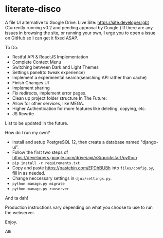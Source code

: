 # literate-disco
A file UI alternative to Google Drive.
Live Site: https://site.developer.lgbt
(Currently running v0.2 and pending approval by Google.)
If there are any issues in browsing the site, or running your own, I urge you to open a issue on GitHub so I can get it fixed ASAP.

To Do:
- Restful API & ReactJS Implementation
- Complete Context Menu
- Switching between Dark and Light Themes
- Settings panel(to tweak experience)
- Implement a experimental search(searching API rather than cache)
- Finish Changes UI
- Implement sharing
- Fix redirects, implement error pages.
- Clean up project folder structure
In The Future:
- Allow for other services, like MEGA.
- Higher Authentication for more features like deleting, copying, etc.
- JS Rewrite

List to be updated in the future.


How do I run my own?
- Install and setup PostgreSQL 12, then create a database named "django-ui".
- Follow the first two steps of https://developers.google.com/drive/api/v3/quickstart/python
- `pip install -r requirements.txt `
- Copy and paste https://pastebin.com/EPDhBUBh into `files/config.py`, fill in as needed. 
- Change neccessary settings in `djui/settings.py`.
- `python manage.py migrate`
- `python manage.py runserver`

And ta dah!

Production instructions vary depending on what you choose to use to run the webserver.

Enjoy.

Alli
